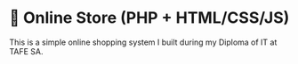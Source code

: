 
# 🛒 Online Store (PHP + HTML/CSS/JS)

This is a simple online shopping system I built during my Diploma of IT at TAFE SA.
